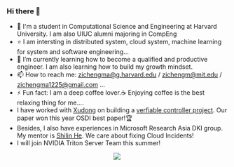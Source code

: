 ### Hi there 👋

<!--
**ZichengMa/ZichengMa** is a ✨ _special_ ✨ repository because its `README.md` (this file) appears on your GitHub profile.
- 🔭 I’m currently working on system reliability research and building Kubernetes controller...
Here are some ideas to get you started:


-->
- 📖 I'm a student in Computational Science and Engineering at Harvard University. I am also UIUC alumni majoring in CompEng
- ⭐️ I am intersting in distributed system, cloud system, machine learning for system and software engineering...
- 🌱 I’m currently learning how to become a qualified and productive engineer. I am also learning how to build my growth mindset.
- 📫 How to reach me: zichengma@g.harvard.edu / zichengm@mit.edu / zichengma1225@gmail.com ...
- ⚡ Fun fact: I am a deep coffee lover.☕ Enjoying coffee is the best relaxing thing for me....
- I have worked with [Xudong](https://marshtompsxd.github.io/) on building a [verfiable controller project](https://github.com/vmware-research/verifiable-controllers). Our paper won this year OSDI best paper!🏆
- Besides, I also have experiences in Microsoft Research Asia DKI group. My mentor is [Shilin He](https://shilinhe.github.io/). We care about fixing Cloud Incidents!
- I will join NVIDIA Triton Server Team this summer!

<div align="center">
    <img  src="https://github-readme-streak-stats.herokuapp.com/?user=zichengma" />
</div>
